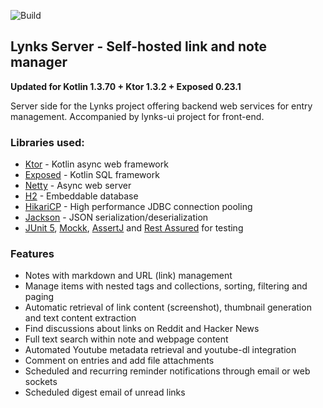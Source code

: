 ![Build](https://github.com/raharrison/lynks-server/workflows/Build/badge.svg)

## Lynks Server - Self-hosted link and note manager

**Updated for Kotlin 1.3.70 + Ktor 1.3.2 + Exposed 0.23.1**

Server side for the Lynks project offering backend web services for entry management. Accompanied by lynks-ui project for front-end.

### Libraries used:

 - [Ktor](https://github.com/ktorio/ktor) - Kotlin async web framework
 - [Exposed](https://github.com/JetBrains/Exposed) - Kotlin SQL framework
 - [Netty](https://github.com/netty/netty) - Async web server
 - [H2](https://github.com/h2database/h2database) - Embeddable database
 - [HikariCP](https://github.com/brettwooldridge/HikariCP) - High performance JDBC connection pooling
 - [Jackson](https://github.com/FasterXML/jackson) - JSON serialization/deserialization
 - [JUnit 5](https://junit.org/junit5/), [Mockk](https://github.com/mockk/mockk), [AssertJ](http://joel-costigliola.github.io/assertj/) and [Rest Assured](http://rest-assured.io/) for testing
 
### Features

- Notes with markdown and URL (link) management
- Manage items with nested tags and collections, sorting, filtering and paging
- Automatic retrieval of link content (screenshot), thumbnail generation and text content extraction
- Find discussions about links on Reddit and Hacker News
- Full text search within note and webpage content
- Automated Youtube metadata retrieval and youtube-dl integration
- Comment on entries and add file attachments
- Scheduled and recurring reminder notifications through email or web sockets
- Scheduled digest email of unread links